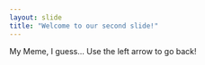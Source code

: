 ```yaml
---
layout: slide
title: "Welcome to our second slide!"
---
```

My Meme, I guess...
Use the left arrow to go back!
